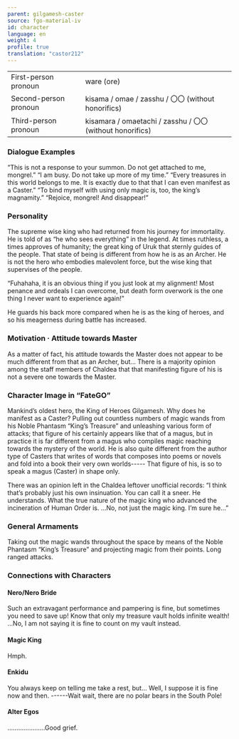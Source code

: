 ```yaml
---
parent: gilgamesh-caster
source: fgo-material-iv
id: character
language: en
weight: 4
profile: true
translation: "castor212"
---
```


<table>
  <tr><td>First-person pronoun</td><td>ware (ore)</td></tr>
  <tr><td>Second-person pronoun</td><td>kisama / omae / zasshu / 〇〇 (without honorifics)</td></tr>
  <tr><td>Third-person pronoun</td><td>kisamara / omaetachi / zasshu / 〇〇 (without honorifics)</td></tr>
</table>

### Dialogue Examples

“This is not a response to your summon. Do not get attached to me, mongrel.”
“I am busy. Do not take up more of my time.”
“Every treasures in this world belongs to me. It is exactly due to that that I can even manifest as a Caster.”
“To bind myself with using only magic is, too, the king’s magnamity.”
“Rejoice, mongrel! And disappear!”

### Personality

The supreme wise king who had returned from his journey for immortality.
He is told of as “he who sees everything” in the legend.
At times ruthless, a times approves of humanity; the great king of Uruk that sternly guides of the people.
That state of being is different from how he is as an Archer. He is not the hero who embodies malevolent force, but the wise king that supervises of the people.

“Fuhahaha, it is an obvious thing if you just look at my alignment! Most penance and ordeals I can overcome, but death form overwork is the one thing I never want to experience again!”

He guards his back more compared when he is as the king of heroes, and so his meagerness during battle has increased.

### Motivation · Attitude towards Master

As a matter of fact, his attitude towards the Master does not appear to be much different from that as an Archer, but…
There is a majority opinion among the staff members of Chaldea that that manifesting figure of his is not a severe one towards the Master.

### Character Image in “FateGO”

Mankind’s oldest hero, the King of Heroes Gilgamesh.
Why does he manifest as a Caster?
Pulling out countless numbers of magic wands from his Noble Phantasm “King’s Treasure” and unleashing various form of attacks; that figure of his certainly appears like that of a magus, but in practice it is far different from a magus who compiles magic reaching towards the mystery of the world. He is also quite different from the author type of Casters that writes of words that composes into poems or novels and fold into a book their very own worlds-----
That figure of his, is so to speak a magus (Caster) in shape only.

There was an opinion left in the Chaldea leftover unofficial records:
“I think that’s probably just his own insinuation. You can call it a sneer. He understands. What the true nature of the magic king who advanced the incineration of Human Order is. …No, not just the magic king. I’m sure he…”

### General Armaments

Taking out the magic wands throughout the space by means of the Noble Phantasm “King’s Treasure” and projecting magic from their points. Long ranged attacks.

### Connections with Characters

#### Nero/Nero Bride

Such an extravagant performance and pampering is fine, but sometimes you need to save up!
Know that only my treasure vault holds infinite wealth!
…No, I am not saying it is fine to count on my vault instead.

#### Magic King

Hmph.

#### Enkidu

You always keep on telling me take a rest, but…
Well, I suppose it is fine now and then. ------Wait wait, there are no polar bears in the South Pole!

#### Alter Egos

…………………Good grief.

